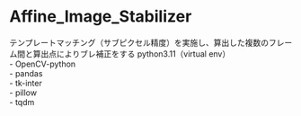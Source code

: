 # Affine_Image_Stabilizer
テンプレートマッチング（サブピクセル精度）を実施し、算出した複数のフレーム間と算出点によりブレ補正をする
    python3.11（virtual env）  
      - OpenCV-python  
      - pandas  
      - tk-inter  
      - pillow  
      - tqdm  
